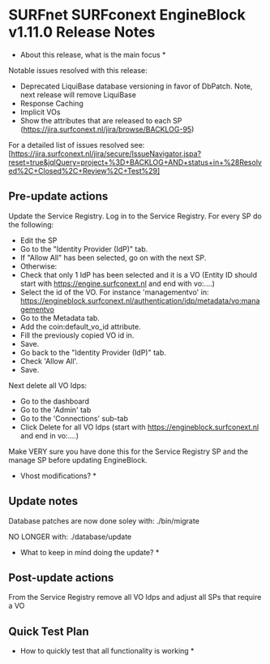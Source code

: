 # SURFnet SURFconext EngineBlock v1.11.0 Release Notes #

* About this release, what is the main focus *

Notable issues resolved with this release:
* Deprecated LiquiBase database versioning in favor of DbPatch. Note, next release will remove LiquiBase
* Response Caching
* Implicit VOs
* Show the attributes that are released to each SP (https://jira.surfconext.nl/jira/browse/BACKLOG-95)

For a detailed list of issues resolved see:
[https://jira.surfconext.nl/jira/secure/IssueNavigator.jspa?reset=true&jqlQuery=project+%3D+BACKLOG+AND+status+in+%28Resolved%2C+Closed%2C+Review%2C+Test%29]

Pre-update actions
------------------

Update the Service Registry.
Log in to the Service Registry.
For every SP do the following:
* Edit the SP
* Go to the "Identity Provider (IdP)" tab.
* If "Allow All" has been selected, go on with the next SP.
* Otherwise:
* Check that only 1 IdP has been selected and it is a VO (Entity ID should start with https://engine.surfconext.nl and end with vo:....)
* Select the id of the VO. For instance 'managementvo' in: https://engineblock.surfconext.nl/authentication/idp/metadata/vo:managementvo
* Go to the Metadata tab.
* Add the coin:default_vo_id attribute.
* Fill the previously copied VO id in.
* Save.
* Go back to the "Identity Provider (IdP)" tab.
* Check 'Allow All'.
* Save.

Next delete all VO Idps:
* Go to the dashboard
* Go to the 'Admin' tab
* Go to the 'Connections' sub-tab
* Click Delete for all VO Idps (start with https://engineblock.surfconext.nl and end in vo:....)

Make VERY sure you have done this for the Service Registry SP and the manage SP before updating EngineBlock.

* Vhost modifications? *

Update notes
------------

Database patches are now done soley with:
./bin/migrate

NO LONGER with:
./database/update

* What to keep in mind doing the update? *

Post-update actions
-------------------

From the Service Registry remove all VO Idps and adjust all SPs that require a VO

Quick Test Plan
---------------

* How to quickly test that all functionality is working *

